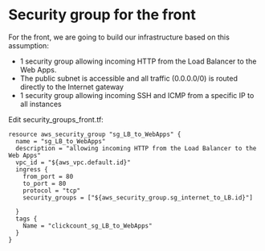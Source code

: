 # Security group for the front

For the front, we are going to build our infrastructure based on this assumption:
- 1 security group allowing incoming HTTP from the Load Balancer to the Web Apps.
- The public subnet is accessible and all traffic (0.0.0.0/0) is routed directly to the Internet gateway
- 1 security group allowing incoming SSH and ICMP from a specific IP to all instances


Edit security_groups_front.tf:
```console
resource aws_security_group "sg_LB_to_WebApps" {
  name = "sg_LB_to_WebApps"
  description = "allowing incoming HTTP from the Load Balancer to the Web Apps"
  vpc_id = "${aws_vpc.default.id}"
  ingress {
    from_port = 80
    to_port = 80
    protocol = "tcp"
    security_groups = ["${aws_security_group.sg_internet_to_LB.id}"]
  
  }
  tags {
    Name = "clickcount_sg_LB_to_WebApps"
  }
}
```
